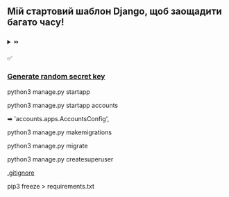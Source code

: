 ## Мій стартовий шаблон Django, щоб заощадити багато часу!
### []()
<details>
<summary>⏩ </summary>

**Зміст**

- []()
- 
</details>

✅ 

### [Generate random secret key](https://djecrety.ir/)
python3 manage.py startapp <name>

python3 manage.py startapp accounts

[//]: # (settings)
➡ 'accounts.apps.AccountsConfig',

python3 manage.py makemigrations

python3 manage.py migrate

python3 manage.py createsuperuser

[.gitignore](https://www.toptal.com/developers/gitignore)

pip3 freeze > requirements.txt
